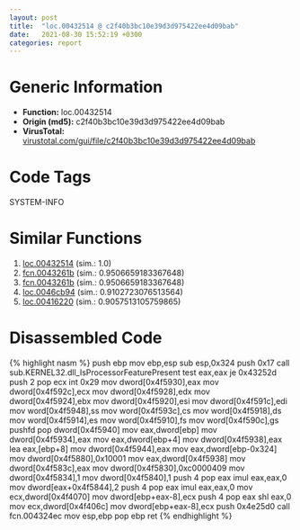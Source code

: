 ```yaml
---
layout: post
title:  "loc.00432514 @ c2f40b3bc10e39d3d975422ee4d09bab"
date:   2021-08-30 15:52:19 +0300
categories: report
---
```


# Generic Information
- **Function:** loc.00432514
- **Origin (md5):** c2f40b3bc10e39d3d975422ee4d09bab
- **VirusTotal:** [virustotal.com/gui/file/c2f40b3bc10e39d3d975422ee4d09bab][virustotal_ref]

# Code Tags
<span class="tag" id="SYSTEM-INFO">SYSTEM-INFO</span>


# Similar Functions

1. [loc.00432514][similar_1_ref] (sim.: 1.0)
2. [fcn.0043261b][similar_2_ref] (sim.: 0.9506659183367648)
3. [fcn.0043261b][similar_3_ref] (sim.: 0.9506659183367648)
4. [loc.0046cb94][similar_4_ref] (sim.: 0.9102723076513564)
5. [loc.00416220][similar_5_ref] (sim.: 0.9057513105759865)


# Disassembled Code

{% highlight nasm %}
push ebp
mov ebp,esp
sub esp,0x324
push 0x17
call sub.KERNEL32.dll_IsProcessorFeaturePresent
test eax,eax
je 0x43252d
push 2
pop ecx
int 0x29
mov dword[0x4f5930],eax
mov dword[0x4f592c],ecx
mov dword[0x4f5928],edx
mov dword[0x4f5924],ebx
mov dword[0x4f5920],esi
mov dword[0x4f591c],edi
mov word[0x4f5948],ss
mov word[0x4f593c],cs
mov word[0x4f5918],ds
mov word[0x4f5914],es
mov word[0x4f5910],fs
mov word[0x4f590c],gs
pushfd 
pop dword[0x4f5940]
mov eax,dword[ebp]
mov dword[0x4f5934],eax
mov eax,dword[ebp+4]
mov dword[0x4f5938],eax
lea eax,[ebp+8]
mov dword[0x4f5944],eax
mov eax,dword[ebp-0x324]
mov dword[0x4f5880],0x10001
mov eax,dword[0x4f5938]
mov dword[0x4f583c],eax
mov dword[0x4f5830],0xc0000409
mov dword[0x4f5834],1
mov dword[0x4f5840],1
push 4
pop eax
imul eax,eax,0
mov dword[eax+0x4f5844],2
push 4
pop eax
imul eax,eax,0
mov ecx,dword[0x4f4070]
mov dword[ebp+eax-8],ecx
push 4
pop eax
shl eax,0
mov ecx,dword[0x4f406c]
mov dword[ebp+eax-8],ecx
push 0x4e25d0
call fcn.004324ec
mov esp,ebp
pop ebp
ret 
{% endhighlight %}


[similar_1_ref]: /report/loc.00432514@8d996434378dbdbb47e86342be5446c7
[similar_2_ref]: /report/fcn.0043261b@c2f40b3bc10e39d3d975422ee4d09bab
[similar_3_ref]: /report/fcn.0043261b@8d996434378dbdbb47e86342be5446c7
[similar_4_ref]: /report/loc.0046cb94@2fcce874fb2a3a396274d2df89c397e3
[similar_5_ref]: /report/loc.00416220@d701bfe1b2c669cec1fe384fdc108bfb
[virustotal_ref]: https://www.virustotal.com/gui/file/c2f40b3bc10e39d3d975422ee4d09bab